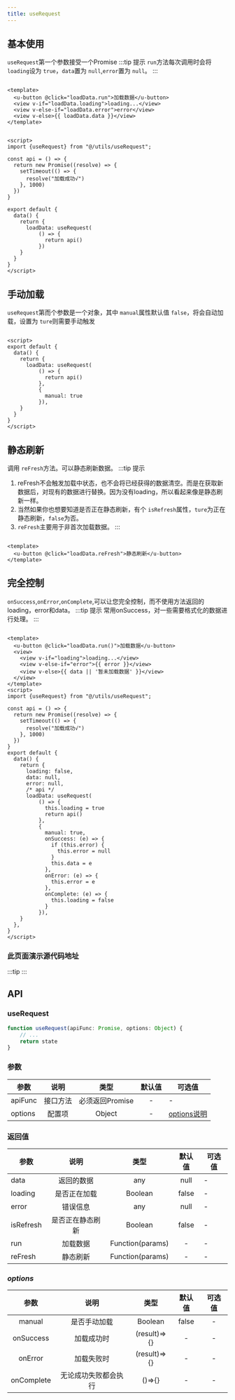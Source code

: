 ```yaml
---
title: useRequest
---
```

<demo-model url="/pages/hook/useRequest/index"></demo-model>

## 基本使用

`useRequest`第一个参数接受一个Promise
:::tip 提示
`run`方法每次调用时会将 `loading`设为 `true`，`data`置为 `null`,`error`置为 `null`。
:::

```vue

<template>
  <u-button @click="loadData.run">加载数据</u-button>
  <view v-if="loadData.loading">loading...</view>
  <view v-else-if="loadData.error">error</view>
  <view v-else>{{ loadData.data }}</view>
</template>


<script>
import {useRequest} from "@/utils/useRequest";

const api = () => {
  return new Promise((resolve) => {
    setTimeout(() => {
      resolve("加载成功√")
    }, 1000)
  })
}

export default {
  data() {
    return {
      loadData: useRequest(
          () => {
            return api()
          })
    }
  }
}
</script>
```

## 手动加载

`useRequest`第而个参数是一个对象，其中 `manual`属性默认值 `false`，将会自动加载，设置为 `ture`则需要手动触发

```vue

<script>
export default {
  data() {
    return {
      loadData: useRequest(
          () => {
            return api()
          },
          {
            manual: true
          }),
    }
  }
}
</script>
```

## 静态刷新

调用 `reFresh`方法。可以静态刷新数据。
:::tip 提示

1. reFresh不会触发加载中状态，也不会将已经获得的数据清空。而是在获取新数据后，对现有的数据进行替换。因为没有loading，所以看起来像是静态刷新一样。
2. 当然如果你也想要知道是否正在静态刷新，有个 `isRefresh`属性，`ture`为正在静态刷新，`false`为否。
3. `reFresh`主要用于非首次加载数据。
   :::

```vue

<template>
  <u-button @click="loadData.reFresh">静态刷新</u-button>
</template>
```

## 完全控制

`onSuccess`,`onError`,`onComplete`,可以让您完全控制，而不使用方法返回的loading，error和data。
:::tip 提示 常用onSuccess，对一些需要格式化的数据进行处理。
:::

```vue

<template>
  <u-button @click="loadData.run()">加载数据</u-button>
  <view>
    <view v-if="loading">loading...</view>
    <view v-else-if="error">{{ error }}</view>
    <view v-else>{{ data || '暂未加载数据' }}</view>
  </view>
</template>
<script>
import {useRequest} from "@/utils/useRequest";

const api = () => {
  return new Promise((resolve) => {
    setTimeout(() => {
      resolve("加载成功√")
    }, 1000)
  })
}
export default {
  data() {
    return {
      loading: false,
      data: null,
      error: null,
      /* api */
      loadData: useRequest(
          () => {
            this.loading = true
            return api()
          },
          {
            manual: true,
            onSuccess: (e) => {
              if (this.error) {
                this.error = null
              }
              this.data = e
            },
            onError: (e) => {
              this.error = e
            },
            onComplete: (e) => {
              this.loading = false
            }
          }),
    }
  },
}
</script>
```
### 此页面演示源代码地址

:::tip
<code-address code='useRequest'/>
:::

## API

### useRequest

```ts
function useRequest(apiFunc: Promise, options: Object) {
    // ...
    return state
}
```

### 参数


| 参数    |   说明   |      类型      | 默认值 | 可选值                  |
| --------- | :--------: | :---------------: | :------: | ------------------------- |
| apiFunc | 接口方法 | 必须返回Promise |   -   | -                       |
| options |  配置项  |     Object     |   -   | [options说明](#options) |

### 返回值


| 参数    |    说明    |        类型        |  默认值  | 可选值 |
| --------- |:--------:|:----------------:|:-----:|-----|
| data    |  返回的数据   |       any        | null  | -   |
| loading |  是否正在加载  |     Boolean      | false | -   |
|    error     |   错误信息   |       any        | null  | -   |
|    isRefresh     | 是否正在静态刷新 |     Boolean      | false | -   |
|         run         |   加载数据   | Function(params) |   -   | -   |
|          reFresh        |      静态刷新    |     Function(params)             |   -   | -   |

### *options*


|    参数    |         说明         |     类型     | 默认值 | 可选值 |
| :----------: | :--------------------: | :------------: | :------: | :------: |
|   manual   |     是否手动加载     |   Boolean   | false |   -   |
| onSuccess |      加载成功时      | (result)=>{} |   -   |   -   |
|  onError  |      加载失败时      | (result)=>{} |   -   |   -   |
| onComplete | 无论成功失败都会执行 |    ()=>{}    |   -   |   -   |
